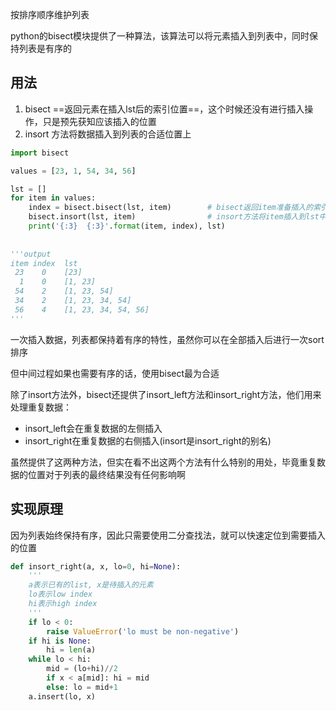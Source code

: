 按排序顺序维护列表

python的bisect模块提供了一种算法，该算法可以将元素插入到列表中，同时保持列表是有序的



## 用法

1. bisect ==返回元素在插入lst后的索引位置==，这个时候还没有进行插入操作，只是预先获知应该插入的位置
2. insort 方法将数据插入到列表的合适位置上

```python
import bisect

values = [23, 1, 54, 34, 56]

lst = []
for item in values:
    index = bisect.bisect(lst, item)        # bisect返回item准备插入的索引位置
    bisect.insort(lst, item)                # insort方法将item插入到lst中的合适位置
    print('{:3}  {:3}'.format(item, index), lst)
    
    
'''output
item index	lst
 23    0 	[23]
  1    0 	[1, 23]
 54    2 	[1, 23, 54]
 34    2 	[1, 23, 34, 54]
 56    4 	[1, 23, 34, 54, 56]
'''
```

一次插入数据，列表都保持着有序的特性，虽然你可以在全部插入后进行一次sort排序

但中间过程如果也需要有序的话，使用bisect最为合适



除了insort方法外，bisect还提供了insort_left方法和insort_right方法，他们用来处理重复数据：

- insort_left会在重复数据的左侧插入
- insort_right在重复数据的右侧插入(insort是insort_right的别名)

虽然提供了这两种方法，但实在看不出这两个方法有什么特别的用处，毕竟重复数据的位置对于列表的最终结果没有任何影响啊



## 实现原理

因为列表始终保持有序，因此只需要使用二分查找法，就可以快速定位到需要插入的位置

```python
def insort_right(a, x, lo=0, hi=None):
    '''
    a表示已有的list, x是待插入的元素
    lo表示low index
    hi表示high index
    '''
    if lo < 0:
        raise ValueError('lo must be non-negative')
    if hi is None:
        hi = len(a)
    while lo < hi:
        mid = (lo+hi)//2
        if x < a[mid]: hi = mid
        else: lo = mid+1
    a.insert(lo, x)
```